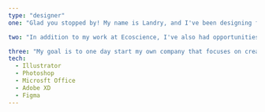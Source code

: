 ```yaml
---
type: "designer"
one: "Glad you stopped by! My name is Landry, and I've been designing for about four years now. I started as a freelancer, getting side projects while working in the construction industry. Eventually, I landed my first graphic design job at Ecoscience Resource Group a little over a year ago."

two: "In addition to my work at Ecoscience, I've also had opportunities to freelance for businesses and individuals needing websites, logos, or other products."

three: "My goal is to one day start my own company that focuses on creating websites and digital products that help businesses grow."
tech:
  - Illustrator
  - Photoshop
  - Microsft Office
  - Adobe XD
  - Figma
---
```

